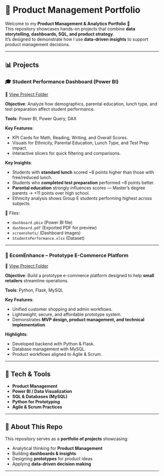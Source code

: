 # 📂 Product Management Portfolio

Welcome to my **Product Management & Analytics Portfolio** 🚀  
This repository showcases hands-on projects that combine **data storytelling, dashboards, SQL, and product strategy**.  
It’s designed to demonstrate how I use **data-driven insights** to support product management decisions.  

---

## 📊 Projects

### 🎓 Student Performance Dashboard (Power BI)
📁 [View Project Folder](./student-performance-dashboard)  

**Objective**: Analyze how demographics, parental education, lunch type, and test preparation affect student performance.  

**Tools**: Power BI, Power Query, DAX  

**Key Features**:
- KPI Cards for Math, Reading, Writing, and Overall Scores.  
- Visuals for Ethnicity, Parental Education, Lunch Type, and Test Prep impact.  
- Interactive slicers for quick filtering and comparisons.  

**Key Insights**:
- Students with **standard lunch** scored ~8 points higher than those with free/reduced lunch.  
- Students who **completed test preparation** performed ~8 points better.  
- **Parental education** strongly influences scores — Master’s degree parents → +11 points over high school.  
- Ethnicity analysis shows Group E students performing highest across subjects.  

📌 Files:  
- `dashboard.pbix` (Power BI file)  
- `dashboard.pdf` (Exported PDF for preview)  
- `screenshots/` (Dashboard images)  
- `StudentsPerformance.xlsx` (Dataset)  

---

### 🛒 EcomEnhance – Prototype E-Commerce Platform
📁 [View Project Folder](./)  

**Objective**: Build a prototype e-commerce platform designed to help **small retailers** streamline operations.  

**Tools**: Python, Flask, MySQL  

**Key Features**:
- Unified customer shopping and admin workflows.  
- Lightweight, secure, and affordable prototype system.  
- Demonstrates **MVP design, product management, and technical implementation**.  

**Highlights**:
- Developed backend with Python & Flask.  
- Database management with MySQL.  
- Product workflows aligned to Agile & Scrum.  

---

## 🚀 Tech & Tools
- **Product Management**  
- **Power BI / Data Visualization**  
- **SQL & Databases (MySQL)**  
- **Python for Prototyping**  
- **Agile & Scrum Practices**  

---

## 🧭 About This Repo
This repository serves as a **portfolio of projects** showcasing:  
- Analytical thinking for **Product Management**  
- Building **dashboards & insights**  
- Designing **prototypes** for product ideas  
- Applying **data-driven decision making**  

---
